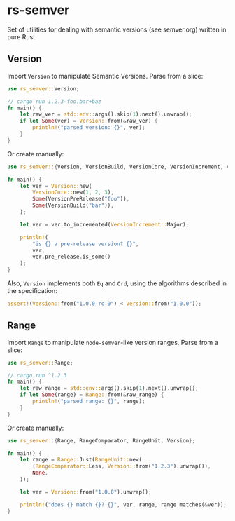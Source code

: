 # rs-semver
Set of utilities for dealing with semantic versions (see semver.org) written in pure Rust

## Version
Import `Version` to manipulate Semantic Versions. Parse from a slice:
```rust
use rs_semver::Version;

// cargo run 1.2.3-foo.bar+baz
fn main() {
    let raw_ver = std::env::args().skip(1).next().unwrap();
    if let Some(ver) = Version::from(&raw_ver) {
        println!("parsed version: {}", ver);
    }
}
```

Or create manually:
```rust
use rs_semver::{Version, VersionBuild, VersionCore, VersionIncrement, VersionPreRelease};

fn main() {
    let ver = Version::new(
        VersionCore::new(1, 2, 3),
        Some(VersionPreRelease("foo")),
        Some(VersionBuild("bar")),
    );

    let ver = ver.to_incremented(VersionIncrement::Major);

    println!(
        "is {} a pre-release version? {}",
        ver,
        ver.pre_release.is_some()
    );
}
```

Also, `Version` implements both `Eq` and `Ord`, using the algorithms described in the specification:
```rust
assert!(Version::from("1.0.0-rc.0") < Version::from("1.0.0"));
```

## Range
Import `Range` to manipulate `node-semver`-like version ranges. Parse from a slice:
```rust
use rs_semver::Range;

// cargo run ^1.2.3
fn main() {
    let raw_range = std::env::args().skip(1).next().unwrap();
    if let Some(range) = Range::from(&raw_range) {
        println!("parsed range: {}", range);
    }
}
```

Or create manually:
```rust
use rs_semver::{Range, RangeComparator, RangeUnit, Version};

fn main() {
    let range = Range::Just(RangeUnit::new(
        (RangeComparator::Less, Version::from("1.2.3").unwrap()),
        None,
    ));

    let ver = Version::from("1.0.0").unwrap();

    println!("does {} match {}? {}", ver, range, range.matches(&ver));
}
```
